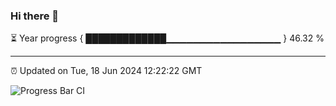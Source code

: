 ### Hi there 👋

⏳ Year progress { █████████████▁▁▁▁▁▁▁▁▁▁▁▁▁▁▁▁▁ } 46.32 %

---

⏰ Updated on Tue, 18 Jun 2024 12:22:22 GMT

![Progress Bar CI](https://github.com/liununu/liununu/workflows/Progress%20Bar%20CI/badge.svg)
